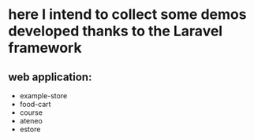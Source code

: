 # here I intend to collect some demos developed thanks to the Laravel framework
## web application:
* example-store
* food-cart
* course
* ateneo
* estore
